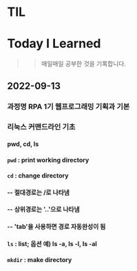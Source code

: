 # TIL
# Today I Learned
>>매일매일 공부한 것을 기록합니다.

## 2022-09-13
### 과정명 RPA 1기 웹프로그래밍 기획과 기본
### 리눅스 커맨드라인 기초
#### pwd, cd, ls

#### `pwd` : print working directory
#### `cd` : change directory
#### -- 절대경로는 /로 나타냄
#### -- 상위경로는 '..'으로 나타냄
#### -- 'tab'을 사용하면 경로 자동완성이 됨
#### `ls` : list; 옵션 예) ls -a, ls -l, ls -al
#### `mkdir` : make directory
